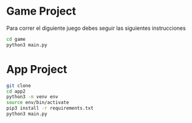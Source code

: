 # Game Project

Para correr el diguiente juego debes seguir las siguientes instrucciones

```sh
cd game
python3 main.py
```

# App Project
```sh
git clone 
cd app2
python3 -m venv env
source env/bin/activate
pip3 install -r requirements.txt
python3 main.py
```
